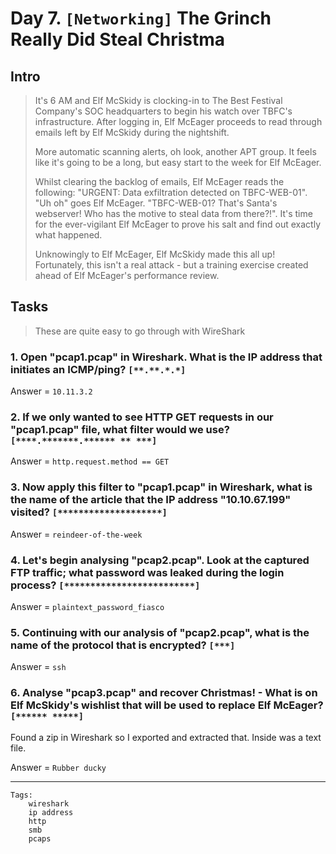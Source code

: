 # Day 7. `[Networking]` The Grinch Really Did Steal Christma
## Intro
>It's 6 AM and Elf McSkidy is clocking-in to The Best Festival Company's SOC headquarters to begin his watch over TBFC's infrastructure. After logging in, Elf McEager proceeds to read through emails left by Elf McSkidy during the nightshift.
>
>More automatic scanning alerts, oh look, another APT group. It feels like it's going to be a long, but easy start to the week for Elf McEager.
>
>Whilst clearing the backlog of emails, Elf McEager reads the following: "URGENT: Data exfiltration detected on TBFC-WEB-01". "Uh oh" goes Elf McEager. "TBFC-WEB-01? That's Santa's webserver! Who has the motive to steal data from there?!". It's time for the ever-vigilant Elf McEager to prove his salt and find out exactly what happened.
>
>Unknowingly to Elf McEager, Elf McSkidy made this all up! Fortunately, this isn't a real attack - but a training exercise created ahead of Elf McEager's performance review.

## Tasks
> These are quite easy to go through with WireShark
### 1. Open "pcap1.pcap" in Wireshark. What is the IP address that initiates an ICMP/ping? `[**.**.*.*]`

Answer = `10.11.3.2`

### 2. If we only wanted to see HTTP GET requests in our "pcap1.pcap" file, what filter would we use? `[****.*******.****** ** ***]`

Answer = `http.request.method == GET`

### 3. Now apply this filter to "pcap1.pcap" in Wireshark, what is the name of the article that the IP address "10.10.67.199" visited? `[********************]`

Answer = `reindeer-of-the-week`

### 4. Let's begin analysing "pcap2.pcap". Look at the captured FTP traffic; what password was leaked during the login process? `[*************************]`

Answer = `plaintext_password_fiasco`

### 5. Continuing with our analysis of "pcap2.pcap", what is the name of the protocol that is encrypted? `[***]`

Answer = `ssh`

### 6. Analyse "pcap3.pcap" and recover Christmas! - What is on Elf McSkidy's wishlist that will be used to replace Elf McEager? `[****** *****]`

Found a zip in Wireshark so I exported and extracted that. Inside was a text file.

Answer = `Rubber ducky`

---
```
Tags:
    wireshark
    ip address
    http
    smb
    pcaps
```
